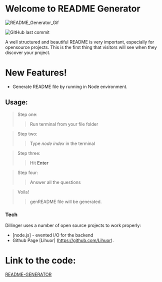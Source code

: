 # Welcome to README Generator

![README_Generator_Gif](./Material/README_Generator.gif "README_Generator")

![GitHub last commit](https://img.shields.io/github/last-commit/lihuor/README_Generator)

A well structured and beautiful README is very important, especially for opensource projects. This is the first thing that visitors will see when they discover your project.

# New Features!

  - Generate README file by running in Node environment.

## Usage:

> Step one:
>> Run terminal from your file folder

> Step two:
>> Type *node index* in the terminal

> Step three:
>> Hit **Enter**

>Step four:
>>Answer all the questions

> Voila! 
>> genREADME file will be generated.

### Tech

Dillinger uses a number of open source projects to work properly:
* [node.js] - evented I/O for the backend
* Github Page [Lihuor] (https://github.com/Lihuor).

# Link to the code:
[README-GENERATOR](https://github.com/Lihuor/README_Generator "readme generator")